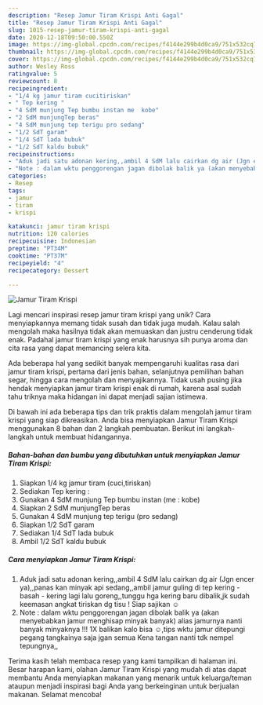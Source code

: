 ```yaml
---
description: "Resep Jamur Tiram Krispi Anti Gagal"
title: "Resep Jamur Tiram Krispi Anti Gagal"
slug: 1015-resep-jamur-tiram-krispi-anti-gagal
date: 2020-12-18T09:50:00.550Z
image: https://img-global.cpcdn.com/recipes/f4144e299b4d0ca9/751x532cq70/jamur-tiram-krispi-foto-resep-utama.jpg
thumbnail: https://img-global.cpcdn.com/recipes/f4144e299b4d0ca9/751x532cq70/jamur-tiram-krispi-foto-resep-utama.jpg
cover: https://img-global.cpcdn.com/recipes/f4144e299b4d0ca9/751x532cq70/jamur-tiram-krispi-foto-resep-utama.jpg
author: Wesley Ross
ratingvalue: 5
reviewcount: 8
recipeingredient:
- "1/4 kg jamur tiram cucitiriskan"
- " Tep kering "
- "4 SdM munjung Tep bumbu instan me  kobe"
- "2 SdM munjungTep beras"
- "4 SdM munjung tep terigu pro sedang"
- "1/2 SdT garam"
- "1/4 SdT lada bubuk"
- "1/2 SdT kaldu bubuk"
recipeinstructions:
- "Aduk jadi satu adonan kering,,ambil 4 SdM lalu cairkan dg air (Jgn encer ya),,panas kan minyak api sedang,,ambil jamur guling di tep kering - basah - kering lagi lalu goreng,,tunggu hga kering baru dibalik,jk sudah keemasan angkat tiriskan dg tisu ! Siap sajikan ☺"
- "Note : dalam wktu penggorengan jagan dibolak balik ya (akan menyebabkan jamur menghisap minyak banyak) alias jamurnya nanti banyak minyaknya !!! 1X balikan kalo bisa ☺,tips wktu jamur ditepungi pegang tangkainya saja jgan semua Kena tangan nanti tdk nempel tepungnya,,"
categories:
- Resep
tags:
- jamur
- tiram
- krispi

katakunci: jamur tiram krispi 
nutrition: 120 calories
recipecuisine: Indonesian
preptime: "PT34M"
cooktime: "PT37M"
recipeyield: "4"
recipecategory: Dessert

---
```



![Jamur Tiram Krispi](https://img-global.cpcdn.com/recipes/f4144e299b4d0ca9/751x532cq70/jamur-tiram-krispi-foto-resep-utama.jpg)

Lagi mencari inspirasi resep jamur tiram krispi yang unik? Cara menyiapkannya memang tidak susah dan tidak juga mudah. Kalau salah mengolah maka hasilnya tidak akan memuaskan dan justru cenderung tidak enak. Padahal jamur tiram krispi yang enak harusnya sih punya aroma dan cita rasa yang dapat memancing selera kita.

Ada beberapa hal yang sedikit banyak mempengaruhi kualitas rasa dari jamur tiram krispi, pertama dari jenis bahan, selanjutnya pemilihan bahan segar, hingga cara mengolah dan menyajikannya. Tidak usah pusing jika hendak menyiapkan jamur tiram krispi enak di rumah, karena asal sudah tahu triknya maka hidangan ini dapat menjadi sajian istimewa.




Di bawah ini ada beberapa tips dan trik praktis dalam mengolah jamur tiram krispi yang siap dikreasikan. Anda bisa menyiapkan Jamur Tiram Krispi menggunakan 8 bahan dan 2 langkah pembuatan. Berikut ini langkah-langkah untuk membuat hidangannya.

<!--inarticleads1-->

##### Bahan-bahan dan bumbu yang dibutuhkan untuk menyiapkan Jamur Tiram Krispi:

1. Siapkan 1/4 kg jamur tiram (cuci,tiriskan)
1. Sediakan  Tep kering :
1. Gunakan 4 SdM munjung Tep bumbu instan (me : kobe)
1. Siapkan 2 SdM munjungTep beras
1. Gunakan 4 SdM munjung tep terigu (pro sedang)
1. Siapkan 1/2 SdT garam
1. Sediakan 1/4 SdT lada bubuk
1. Ambil 1/2 SdT kaldu bubuk




<!--inarticleads2-->

##### Cara menyiapkan Jamur Tiram Krispi:

1. Aduk jadi satu adonan kering,,ambil 4 SdM lalu cairkan dg air (Jgn encer ya),,panas kan minyak api sedang,,ambil jamur guling di tep kering - basah - kering lagi lalu goreng,,tunggu hga kering baru dibalik,jk sudah keemasan angkat tiriskan dg tisu ! Siap sajikan ☺
1. Note : dalam wktu penggorengan jagan dibolak balik ya (akan menyebabkan jamur menghisap minyak banyak) alias jamurnya nanti banyak minyaknya !!! 1X balikan kalo bisa ☺,tips wktu jamur ditepungi pegang tangkainya saja jgan semua Kena tangan nanti tdk nempel tepungnya,,




Terima kasih telah membaca resep yang kami tampilkan di halaman ini. Besar harapan kami, olahan Jamur Tiram Krispi yang mudah di atas dapat membantu Anda menyiapkan makanan yang menarik untuk keluarga/teman ataupun menjadi inspirasi bagi Anda yang berkeinginan untuk berjualan makanan. Selamat mencoba!
